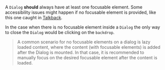 A `Dialog` **should** always have at least one focusable element.
Some accessibility issues might happen if no focusable element is provided, like this one caught in [Talkback](https://issuetracker.google.com/issues/243456562?pli=1).

In the case when there is no focusable element inside a `Dialog` the only way to close the `Dialog` would be clicking on the `backdrop`.

> A common scenario for no focusable elements on a dialog is lazy loaded content, where the content (with focusable elements) is added after the Dialog is mounted. In that case, it is recommended to manually focus on the desired focusable element after the content is loaded.
